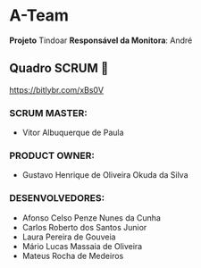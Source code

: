 # A-Team 
**Projeto** Tindoar
**Responsável da Monitora**: André

## Quadro SCRUM :notebook: 
https://bitlybr.com/xBs0V

### SCRUM MASTER:
- Vitor Albuquerque de Paula

### PRODUCT OWNER:
- Gustavo Henrique de Oliveira Okuda da Silva

### DESENVOLVEDORES:
- Afonso Celso Penze Nunes da Cunha
- Carlos Roberto dos Santos Junior
- Laura Pereira de Gouveia
- Mário Lucas Massaia de Oliveira
- Mateus Rocha de Medeiros
